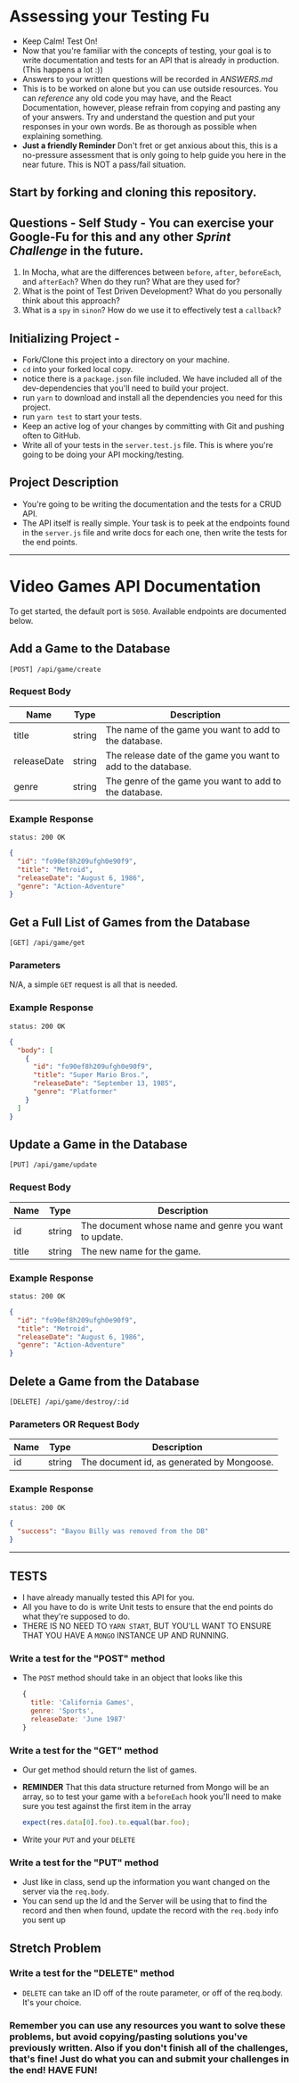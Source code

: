 # Assessing your Testing Fu

* Keep Calm! Test On!
* Now that you're familiar with the concepts of testing, your goal is to write documentation and tests for an API that is already in production. (This happens a lot :))
* Answers to your written questions will be recorded in _ANSWERS.md_
* This is to be worked on alone but you can use outside resources. You can _reference_ any old code you may have, and the React Documentation, however, please refrain from copying and pasting any of your answers. Try and understand the question and put your responses in your own words. Be as thorough as possible when explaining something.
* **Just a friendly Reminder** Don't fret or get anxious about this, this is a no-pressure assessment that is only going to help guide you here in the near future. This is NOT a pass/fail situation.

## Start by forking and cloning this repository.

## Questions - Self Study - You can exercise your Google-Fu for this and any other _Sprint Challenge_ in the future.

1. In Mocha, what are the differences between `before`, `after`, `beforeEach`, and `afterEach`? When do they run? What are they used for?
2. What is the point of Test Driven Development? What do you personally think about this approach?
3. What is a `spy` in `sinon`? How do we use it to effectively test a `callback`?

## Initializing Project -

* Fork/Clone this project into a directory on your machine.
* `cd` into your forked local copy.
* notice there is a `package.json` file included. We have included all of the dev-dependencies that you'll need to build your project.
* run `yarn` to download and install all the dependencies you need for this project.
* run `yarn test` to start your tests.
* Keep an active log of your changes by committing with Git and pushing often to GitHub.
* Write all of your tests in the `server.test.js` file. This is where you're going to be doing your API mocking/testing.

## Project Description

* You're going to be writing the documentation and the tests for a CRUD API.
* The API itself is really simple. Your task is to peek at the endpoints found in the `server.js` file and write docs for each one, then write the tests for the end points.

----

# Video Games API Documentation

To get started, the default port is `5050`. Available endpoints are documented below.

## Add a Game to the Database
`[POST] /api/game/create`

### Request Body
|Name|Type|Description|
|----|----|-----------|
|title|string|The name of the game you want to add to the database.|
|releaseDate|string|The release date of the game you want to add to the database.|
|genre|string|The genre of the game you want to add to the database.|

### Example Response
`status: 200 OK`
```json
{
  "id": "fo90ef8h209ufgh0e90f9",
  "title": "Metroid",
  "releaseDate": "August 6, 1986",
  "genre": "Action-Adventure"
}
```

## Get a Full List of Games from the Database
`[GET] /api/game/get`

### Parameters
N/A, a simple `GET` request is all that is needed.

### Example Response
`status: 200 OK`
```json
{
  "body": [
    {
      "id": "fo90ef8h209ufgh0e90f9",
      "title": "Super Mario Bros.",
      "releaseDate": "September 13, 1985",
      "genre": "Platformer"
    }
  ]
}
```

## Update a Game in the Database
`[PUT] /api/game/update`

### Request Body
|Name|Type|Description|
|----|----|-----------|
|id|string|The document whose name and genre you want to update.
|title|string|The new name for the game.|

### Example Response
`status: 200 OK`
```json
{
  "id": "fo90ef8h209ufgh0e90f9",
  "title": "Metroid",
  "releaseDate": "August 6, 1986",
  "genre": "Action-Adventure"
}
```

## Delete a Game from the Database
`[DELETE] /api/game/destroy/:id`

### Parameters OR Request Body
|Name|Type|Description|
|----|----|-----------|
|id|string|The document id, as generated by Mongoose.|

### Example Response
`status: 200 OK`
```json
{
  "success": "Bayou Billy was removed from the DB"
}
```

----

## TESTS

* I have already manually tested this API for you.
* All you have to do is write Unit tests to ensure that the end points do what they're supposed to do.
* THERE IS NO NEED TO `YARN START`, BUT YOU'LL WANT TO ENSURE THAT YOU HAVE A `MONGO` INSTANCE UP AND RUNNING.

### Write a test for the "POST" method

* The `POST` method should take in an object that looks like this

  ```js
  {
    title: 'California Games',
    genre: 'Sports',
    releaseDate: 'June 1987'
  }
  ```

### Write a test for the "GET" method

* Our get method should return the list of games.
* **REMINDER** That this data structure returned from Mongo will be an array, so to test your game with a `beforeEach` hook you'll need to make sure you test against the first item in the array

  ```js
  expect(res.data[0].foo).to.equal(bar.foo);
  ```

* Write your `PUT` and your `DELETE`

### Write a test for the "PUT" method

* Just like in class, send up the information you want changed on the server via the `req.body`.
* You can send up the Id and the Server will be using that to find the record and then when found, update the record with the `req.body` info you sent up

## Stretch Problem

### Write a test for the "DELETE" method

* `DELETE` can take an ID off of the route parameter, or off of the req.body. It's your choice.

### Remember you can use any resources you want to solve these problems, but avoid copying/pasting solutions you've previously written. Also if you don't finish all of the challenges, that's fine! Just do what you can and submit your challenges in the end! HAVE FUN!
